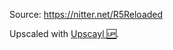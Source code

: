 Source: https://nitter.net/R5Reloaded

Upscaled with [Upscayl 🆙](https://github.com/upscayl/upscayl).
